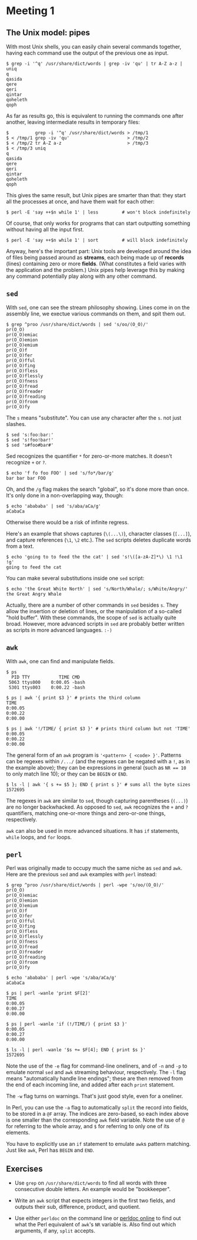 # Meeting 1

## The Unix model: pipes

With most Unix shells, you can easily chain several commands together, having
each command use the output of the previous one as input.

    $ grep -i '^q' /usr/share/dict/words | grep -iv 'qu' | tr A-Z a-z | uniq
    q
    qasida
    qere
    qeri
    qintar
    qoheleth
    qoph

As far as results go, this is equivalent to running the commands one after
another, leaving intermediate results in temporary files:

    $          grep -i '^q' /usr/share/dict/words > /tmp/1
    $ < /tmp/1 grep -iv 'qu'                      > /tmp/2
    $ < /tmp/2 tr A-Z a-z                         > /tmp/3
    $ < /tmp/3 uniq
    q
    qasida
    qere
    qeri
    qintar
    qoheleth
    qoph

This gives the same result, but Unix pipes are smarter than that: they start
all the processes at once, and have them wait for each other:

    $ perl -E 'say ++$n while 1' | less         # won't block indefinitely

Of course, that only works for programs that can start outputting something
without having all the input first.

    $ perl -E 'say ++$n while 1' | sort         # will block indefinitely

Anyway, here's the important part: Unix tools are developed around the idea
of files being passed around as **streams**, each being made up of **records**
(lines) containing zero or more **fields**. (What constitutes a field varies
with the application and the problem.) Unix pipes help leverage this by
making any command potentially play along with any other command.

## `sed`

With `sed`, one can see the stream philosophy showing. Lines come in on the
assembly line, we exectue various commands on them, and spit them out.

    $ grep ^proo /usr/share/dict/words | sed 's/oo/(O_O)/'
    pr(O_O)
    pr(O_O)emiac
    pr(O_O)emion
    pr(O_O)emium
    pr(O_O)f
    pr(O_O)fer
    pr(O_O)fful
    pr(O_O)fing
    pr(O_O)fless
    pr(O_O)flessly
    pr(O_O)fness
    pr(O_O)fread
    pr(O_O)freader
    pr(O_O)freading
    pr(O_O)froom
    pr(O_O)fy

The `s` means "substitute". You can use any character after the `s`. not just
slashes.

    $ sed 's:foo:bar:'
    $ sed 's!foo!bar!'
    $ sed 's#foo#bar#'

Sed recognizes the quantifier `*` for zero-or-more matches. It doesn't
recognize `+` or `?`.

    $ echo 'f fo foo FOO' | sed 's/fo*/bar/g'
    bar bar bar FOO

Oh, and the `/g` flag makes the search "global", so it's done more than once.
It's only done in a non-overlapping way, though:

    $ echo 'abababa' | sed 's/aba/aCa/g'
    aCabaCa

Otherwise there would be a risk of infinite regress.

Here's an example that shows captures (`\(...\)`), character classes (`[...]`),
and capture references (`\1`, `\2` etc.). The `sed` scripts deletes duplicate
words from a text.

    $ echo 'going to to feed the the cat' | sed 's!\([a-zA-Z]*\) \1 !\1 !g'
    going to feed the cat

You can make several substitutions inside one `sed` script:

    $ echo 'the Great White North' | sed 's/North/Whale/; s/White/Angry/'
    the Great Angry Whale

Actually, there are a number of other commands in `sed` besides `s`. They
allow the insertion or deletion of lines, or the manipulation of a so-called
"hold buffer". With these commands, the scope of `sed` is actually quite
broad. However, more advanced scripts in `sed` are probably better written
as scripts in more advanced languages. `:-)`

## `awk`

With `awk`, one can find and manipulate fields.

    $ ps
      PID TTY           TIME CMD
     5063 ttys000    0:00.05 -bash
     5301 ttys003    0:00.22 -bash
    
    $ ps | awk '{ print $3 }' # prints the third column
    TIME
    0:00.05
    0:00.22
    0:00.00

    $ ps | awk '!/TIME/ { print $3 }' # prints third column but not 'TIME'
    0:00.05
    0:00.22
    0:00.00

The general form of an `awk` program is `'<pattern> { <code> }'`. Patterns
can be regexes within `/.../` (and the regexes can be negated with a `!`, as
in the example above); they can be expressions in general (such as `NR == 10`
to only match line 10); or they can be `BEGIN` or `END`.

    $ ls -l | awk '{ s += $5 }; END { print s }' # sums all the byte sizes
    1572695

The regexes in `awk` are similar to `sed`, though capturing parentheses
(`(...)`) are no longer backwhacked. As opposed to `sed`, `awk` recognizes the
`+` and `?` quantifiers, matching one-or-more things and zero-or-one things,
respectively.

`awk` can also be used in more advanced situations. It has `if` statements,
`while` loops, and `for` loops.

## `perl`

Perl was originally made to occupy much the same niche as `sed` and `awk`.
Here are the previous `sed` and `awk` examples with `perl` instead:

    $ grep ^proo /usr/share/dict/words | perl -wpe 's/oo/(O_O)/'
    pr(O_O)
    pr(O_O)emiac
    pr(O_O)emion
    pr(O_O)emium
    pr(O_O)f
    pr(O_O)fer
    pr(O_O)fful
    pr(O_O)fing
    pr(O_O)fless
    pr(O_O)flessly
    pr(O_O)fness
    pr(O_O)fread
    pr(O_O)freader
    pr(O_O)freading
    pr(O_O)froom
    pr(O_O)fy

    $ echo 'abababa' | perl -wpe 's/aba/aCa/g'
    aCabaCa

    $ ps | perl -wanle 'print $F[2]'
    TIME
    0:00.05
    0:00.27
    0:00.00

    $ ps | perl -wanle 'if (!/TIME/) { print $3 }'
    0:00.05
    0:00.27
    0:00.00

    $ ls -l | perl -wanle '$s += $F[4]; END { print $s }'
    1572695

Note the use of the `-e` flag for command-line oneliners, and of `-n` and
`-p` to emulate normal `sed` and `awk` streaming behaviour, respectively.
The `-l` flag means "automatically handle line endings"; these are then
removed from the end of each incoming line, and added after each `print`
statement.

The `-w` flag turns on warnings. That's just good style, even for a oneliner.

In Perl, you can use the `-a` flag to automatically `split` the record into
fields, to be stored in a `@F` array. The indices are zero-based, so each index
above is one smaller than the corresponding `awk` field variable. Note the use
of `@` for referring to the whole array, and `$` for referring to only one of
its elements.

You have to explicitly use an `if` statement to emulate `awk`s pattern
matching. Just like `awk`, Perl has `BEGIN` and `END`.

## Exercises

* Use `grep` on `/usr/share/dict/words` to find all words with three
  consecutive double letters. An example would be "bookkeeper".

* Write an `awk` script that expects integers in the first two fields, and
  outputs their sub, difference, product, and quotient.

* Use either `perldoc` on the command line or
  [perldoc online](http://perldoc.perl.org/) to find out what the Perl
  equivalent of `awk`'s `NR` variable is. Also find out which arguments,
  if any, `split` accepts.

